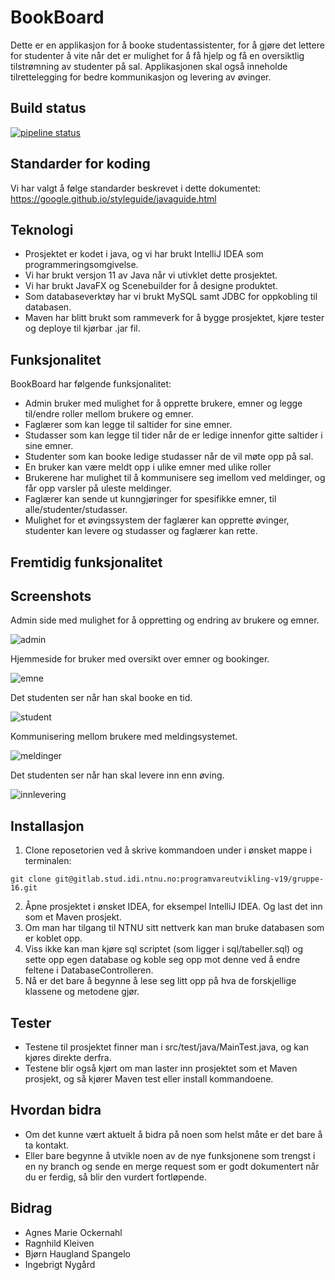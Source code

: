 # BookBoard

Dette er en applikasjon for å booke studentassistenter, for å gjøre det lettere for studenter å vite når det er mulighet for å få hjelp og få en oversiktlig tilstrømning av studenter på sal.
Applikasjonen skal også inneholde tilrettelegging for bedre kommunikasjon og levering av øvinger.

## Build status

[![pipeline status](https://gitlab.stud.idi.ntnu.no/programvareutvikling-v19/gruppe-16/badges/master/pipeline.svg)](https://gitlab.stud.idi.ntnu.no/programvareutvikling-v19/gruppe-16/commits/master)

## Standarder for koding

Vi har valgt å følge standarder beskrevet i dette dokumentet: https://google.github.io/styleguide/javaguide.html

## Teknologi

* Prosjektet er kodet i java, og vi har brukt IntelliJ IDEA som programmeringsomgivelse. 
* Vi har brukt versjon 11 av Java når vi utivklet dette prosjektet.
* Vi har brukt JavaFX og Scenebuilder for å designe produktet. 
* Som databaseverktøy har vi brukt MySQL samt JDBC for oppkobling til databasen.
* Maven har blitt brukt som rammeverk for å bygge prosjektet, kjøre tester og deploye til kjørbar .jar fil.

## Funksjonalitet

BookBoard har følgende funksjonalitet:
* Admin bruker med mulighet for å opprette brukere, emner og legge til/endre roller mellom brukere og emner.
* Faglærer som kan legge til saltider for sine emner.
* Studasser som kan legge til tider når de er ledige innenfor gitte saltider i sine emner.
* Studenter som kan booke ledige studasser når de vil møte opp på sal.
* En bruker kan være meldt opp i ulike emner med ulike roller
* Brukerene har mulighet til å kommunisere seg imellom ved meldinger, og får opp varsler på uleste meldinger.
* Faglærer kan sende ut kunngjøringer for spesifikke emner, til alle/studenter/studasser.
* Mulighet for et øvingssystem der faglærer kan opprette øvinger, studenter kan levere og studasser og faglærer kan rette.

## Fremtidig funksjonalitet


## Screenshots

Admin side med mulighet for å oppretting og endring av brukere og emner.

![admin](https://i.imgur.com/2lfmsDy.png)

Hjemmeside for bruker med oversikt over emner og bookinger.

![emne](https://i.imgur.com/0lCzvde.png)

Det studenten ser når han skal booke en tid.

![student](https://i.imgur.com/anq62YH.png)

Kommunisering mellom brukere med meldingsystemet.

![meldinger](https://i.imgur.com/Cnzhno0.png)

Det studenten ser når han skal levere inn enn øving.

![innlevering](https://i.imgur.com/o3BemqG.png)

## Installasjon

1. Clone reposetorien ved å skrive kommandoen under i ønsket mappe i terminalen:

```git
git clone git@gitlab.stud.idi.ntnu.no:programvareutvikling-v19/gruppe-16.git
```

2. Åpne prosjektet i ønsket IDEA, for eksempel IntelliJ IDEA. Og last det inn som et Maven prosjekt.
3. Om man har tilgang til NTNU sitt nettverk kan man bruke databasen som er koblet opp.
4. Viss ikke kan man kjøre sql scriptet (som ligger i sql/tabeller.sql) og sette opp egen database og koble seg opp mot denne ved å endre feltene i DatabaseControlleren.
5. Nå er det bare å begynne å lese seg litt opp på hva de forskjellige klassene og metodene gjør.

## Tester

* Testene til prosjektet finner man i src/test/java/MainTest.java, og kan kjøres direkte derfra.
* Testene blir også kjørt om man laster inn prosjektet som et Maven prosjekt, og så kjører Maven test eller install kommandoene.

## Hvordan bidra

* Om det kunne vært aktuelt å bidra på noen som helst måte er det bare å ta kontakt.
* Eller bare begynne å utvikle noen av de nye funksjonene som trengst i en ny branch og sende en merge request som er godt dokumentert når du er ferdig, så blir den vurdert fortløpende.

## Bidrag

* Agnes Marie Ockernahl
* Ragnhild Kleiven
* Bjørn Haugland Spangelo
* Ingebrigt Nygård


